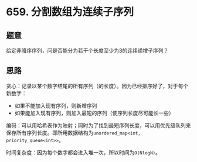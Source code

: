 # 659. 分割数组为连续子序列

## 题意

给定非降序序列，问是否能分为若干个长度至少为3的连续递增子序列？

## 思路

贪心：记录以某个数字结尾的所有序列（的长度）。因为已经排序好了，对于每个新数字：

- 如果不能加入现有序列，则新增序列
- 如果能加入现有序列，则加入最短的序列（使序列长度尽可能长一些）

编码：可以用哈希表作为映射；同时为了找到最短序列长度，可以用优先级队列来保存所有序列长度。即所用数据结构为`unordered_map<int, priority_queue<int>>`。

时间复杂度：因为每个数字都会进入堆一次，所以时间为`O(NlogN)`。
